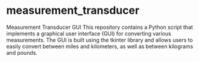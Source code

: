 # measurement_transducer
Measurement Transducer GUI  This repository contains a Python script that implements a graphical user interface (GUI) for converting various measurements. The GUI is built using the tkinter library and allows users to easily convert between miles and kilometers, as well as between kilograms and pounds.
